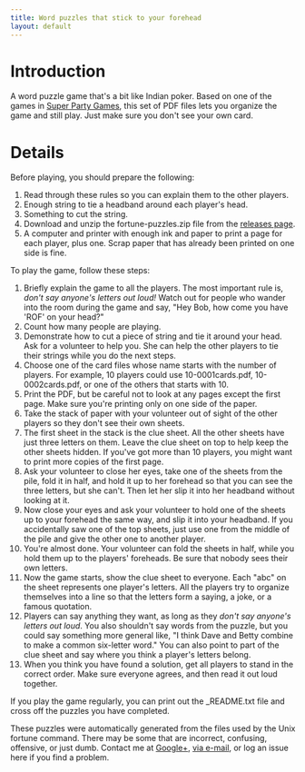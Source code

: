 ```yaml
---
title: Word puzzles that stick to your forehead
layout: default
---
```


# Introduction #

A word puzzle game that's a bit like Indian poker. Based on one of the games in 
[Super Party Games][book], this set of PDF files lets you organize the game and still play. Just make sure you don't see your own card.

# Details #

Before playing, you should prepare the following:

1. Read through these rules so you can explain them to the other players.
2. Enough string to tie a headband around each player's head.
3. Something to cut the string.
4. Download and unzip the fortune-puzzles.zip file from the [releases page][releases].
5. A computer and printer with enough ink and paper to print a page for each player, plus one. Scrap paper that has already been printed on one side is fine.

To play the game, follow these steps:

1. Briefly explain the game to all the players. The most important rule is, *don't say anyone's letters out loud!* Watch out for people who wander into the room during the game and say, "Hey Bob, how come you have 'ROF' on your head?"
2. Count how many people are playing.
3. Demonstrate how to cut a piece of string and tie it around your head. Ask for a volunteer to help you. She can help the other players to tie their strings while you do the next steps.
4. Choose one of the card files whose name starts with the number of players. For example, 10 players could use 10-0001cards.pdf, 10-0002cards.pdf, or one of the others that starts with 10.
5. Print the PDF, but be careful not to look at any pages except the first page. Make sure you're printing only on one side of the paper.
6. Take the stack of paper with your volunteer out of sight of the other players so they don't see their own sheets.
7. The first sheet in the stack is the clue sheet. All the other sheets have just three letters on them. Leave the clue sheet on top to help keep the other sheets hidden. If you've got more than 10 players, you might want to print more copies of the first page.
8. Ask your volunteer to close her eyes, take one of the sheets from the pile, fold it in half, and hold it up to her forehead so that you can see the three letters, but she can't. Then let her slip it into her headband without looking at it.
9. Now close your eyes and ask your volunteer to hold one of the sheets up to your forehead the same way, and slip it into your headband. If you accidentally saw one of the top sheets, just use one from the middle of the pile and give the other one to another player.
10. You're almost done. Your volunteer can fold the sheets in half, while you hold them up to the players' foreheads. Be sure that nobody sees their own letters.
11. Now the game starts, show the clue sheet to everyone. Each "abc" on the sheet represents one player's letters. All the players try to organize themselves into a line so that the letters form a saying, a joke, or a famous quotation.
12. Players can say anything they want, as long as they *don't say anyone's letters out loud*. You also shouldn't say words from the puzzle, but you could say something more general like, "I think Dave and Betty combine to make a common six-letter word." You can also point to part of the clue sheet and say where you think a player's letters belong.
13. When you think you have found a solution, get all players to stand in the correct order. Make sure everyone agrees, and then read it out loud together.

If you play the game regularly, you can print out the _README.txt file and cross off the puzzles you have completed.

These puzzles were automatically generated from the files used by the Unix fortune command. There may be some that are incorrect, confusing, offensive, or just dumb. Contact me at [Google+][gplus],  [via e-mail][email], or log an issue here if you find a problem.

[book]: http://www.amazon.com/Super-Party-Games-Original-Ideas/dp/0806959150
[releases]: https://github.com/donkirkby/donkirkby/releases
[gplus]: http://profiles.google.com/donkirkby
[email]: http://www.google.com/recaptcha/mailhide/d?k=01PxMhmzBXZ6RTE_q0gU-dEA==&c=x_pL0sQHAaTbWaBA2rGEX6F6mWc2ru6wZ0i4DcdrVz8=
